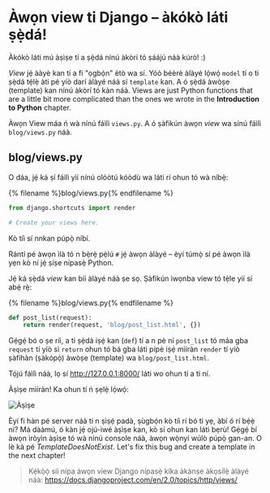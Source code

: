 # Àwọn view ti Django – àkókò láti ṣẹ̀dá!

Àkókò láti mú àṣìṣe tí a ṣẹ̀dá nínú àkòrí tó ṣáájú náà kúrò! :)

*View* jẹ́ ààyè kan tí a fi "ọgbọ́n" ètò wa sí. Yóò béèrè àlàyé lọ́wọ́ `model` tí o ti ṣẹ̀dá tẹ́lẹ̀ àti pé yíò darí àlàyé náà sí `template` kan. A ó ṣẹ̀dá àwòṣe (template) kan nínú àkòrí tó kàn náà. Views are just Python functions that are a little bit more complicated than the ones we wrote in the **Introduction to Python** chapter.

Àwọn View máa ń wà nínú fáìlì `views.py`. A ó ṣàfikún àwọn *view* wa sínú fáìlì `blog/views.py` náà.

## blog/views.py

O dáa, jẹ́ ká ṣí fáìlì yìí nínú olóòtú kóòdù wa láti rí ohun tó wà níbẹ̀:

{% filename %}blog/views.py{% endfilename %}

```python
from django.shortcuts import render

# Create your views here.
```

Kò tíì sí nnkan púpọ̀ níbí.

Rántí pé àwọn ìlà tó n bẹ̀rẹ̀ pẹ̀lú `#` jẹ́ àwọn àlàyé – èyí túmọ̀ sí pé àwọn ìlà yẹn kò ní jẹ́ ṣíṣe nípasẹ̀ Python.

Jẹ́ ká ṣẹ̀dá *view* kan bíi àlàyé náà ṣe sọ. Ṣàfikún ìwọnba view tó tẹ̀le yìí sí abẹ́ rẹ̀:

{% filename %}blog/views.py{% endfilename %}

```python
def post_list(request):
    return render(request, 'blog/post_list.html', {})
```

Gẹ́gẹ́ bó o ṣe ríi, a ti ṣẹ̀dá iṣẹ́ kan (`def`) tí a n pè ní `post_list` tó máa gba `request` tí yíò sì `return` ohun tó bá gba láti pípè iṣẹ́ mìíràn `render` tí yíò ṣàfihàn (ṣàkópọ̀) àwòṣe (template) wa `blog/post_list.html`.

Tọ́jú fáìlì náà, lọ sí http://127.0.0.1:8000/ láti wo ohun tí a ti ní.

Àṣìṣe mìíràn! Ka ohun tí ń ṣẹlẹ̀ lọ́wọ́:

![Àṣìṣe](images/error.png)

Èyí fi hàn pé server náà tí n ṣiṣẹ́ padà, ṣùgbọ́n kò tíì rí bó ti yẹ, àbí ó rí bẹ́ẹ̀ ni? Má dààmú, ó kàn jẹ́ ojú-ìwé àṣìṣe kan, kò sí ohun kan láti bẹrù! Gẹ́gẹ́ bí àwọn ìròyìn àṣìṣe tó wà nínú console náà, àwọn wọ̀nyí wúlò púpọ̀ gan-an. O lè kà pé *TemplateDoesNotExist*. Let's fix this bug and create a template in the next chapter!

> Kẹ́kọ̀ọ́ síi nípa àwọn view Django nípasẹ̀ kíka àkànṣe àkọsílẹ̀ àlàyé náà: https://docs.djangoproject.com/en/2.0/topics/http/views/